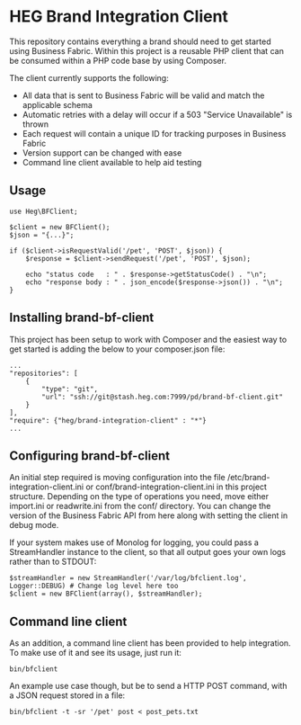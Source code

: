 HEG Brand Integration Client
============================

This repository contains everything a brand should need to get started using Business Fabric. Within this project is a reusable PHP client that can be consumed within a PHP code base by using Composer.

The client currently supports the following:

- All data that is sent to Business Fabric will be valid and match the applicable schema
- Automatic retries with a delay will occur if a 503 "Service Unavailable" is thrown
- Each request will contain a unique ID for tracking purposes in Business Fabric
- Version support can be changed with ease
- Command line client available to help aid testing

## Usage
```
use Heg\BFClient;

$client = new BFClient();
$json = "{...}";

if ($client->isRequestValid('/pet', 'POST', $json)) {
    $response = $client->sendRequest('/pet', 'POST', $json);

    echo "status code   : " . $response->getStatusCode() . "\n";
    echo "response body : " . json_encode($response->json()) . "\n";
}
```

## Installing brand-bf-client

This project has been setup to work with Composer and the easiest way to get started is adding the below to your composer.json file:

```
...
"repositories": [
    {
        "type": "git",
        "url": "ssh://git@stash.heg.com:7999/pd/brand-bf-client.git"
    }
],
"require": {"heg/brand-integration-client" : "*"}
...
```

## Configuring brand-bf-client

An initial step required is moving configuration into the file /etc/brand-integration-client.ini or 
conf/brand-integration-client.ini in this project structure. 
Depending on the 
type of operations you need, move either import.ini or readwrite.ini from the conf/ directory. You can change the version of the Business Fabric API from here along with setting the client in debug mode.

If your system makes use of Monolog for logging, you could pass a StreamHandler instance to the client, so that all output goes your own logs rather than to STDOUT:

```
$streamHandler = new StreamHandler('/var/log/bfclient.log', Logger::DEBUG) # Change log level here too
$client = new BFClient(array(), $streamHandler);
```

## Command line client

As an addition, a command line client has been provided to help integration. To make use of it and see its usage, just run it:

```
bin/bfclient
```

An example use case though, but be to send a HTTP POST command, with a JSON request stored in a file:

```
bin/bfclient -t -sr '/pet' post < post_pets.txt
```